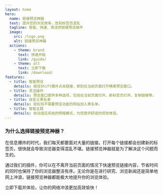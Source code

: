 ```yaml
---
layout: home
hero:
  name: 链接预览神器
  text: 提升您的浏览效率，告别标签页混乱
  tagline: 智能、快速、简洁的链接预览插件
  image:
    src: /logo.png
    alt: 链接预览神器
  actions:
    - theme: brand
      text: 快速开始
      link: /guide/
    - theme: alt
      text: 立即下载
      link: /download/
features:
  - title: 智能预览
    details: 按住Shift键并点击链接，即刻在当前页面打开精美预览窗口。
  - title: 灵活操作
    details: 预览窗口提供多种选项，包括在当前页面打开、新标签页打开、复制链接等。
  - title: 自定义黑名单
    details: 轻松将不需要预览功能的网站加入黑名单。
  - title: 智能主题
    details: 自动适应系统的明暗模式，为您提供舒适的视觉体验。
---
```


### 为什么选择链接预览神器？

在信息爆炸的时代，我们每天都要面对大量的链接。打开每个链接都会创建新的标签页，很快就会导致浏览器变得混乱不堪。链接预览神器就是为了解决这个问题而生的。

通过我们的插件，你可以在不离开当前页面的情况下快速预览链接内容，节省时间的同时也保持了你的浏览器整洁有序。无论你是在进行研究、浏览新闻还是简单地网上冲浪，链接预览神器都能极大地提升你的浏览体验。

<div class="custom-block tip">
  <p>
    立即下载并体验，让你的网络冲浪更加高效愉快！
  </p>
</div>
